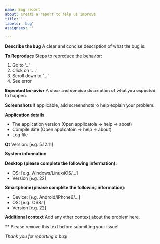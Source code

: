 ```yaml
---
name: Bug report
about: Create a report to help us improve
title: ''
labels: 'bug'
assignees: ''

---
```


**Describe the bug**
A clear and concise description of what the bug is.

**To Reproduce**
Steps to reproduce the behavior:
1. Go to '...'
2. Click on '....'
3. Scroll down to '....'
4. See error

**Expected behavior**
A clear and concise description of what you expected to happen.

**Screenshots**
If applicable, add screenshots to help explain your problem.

**Application details**
- The application version (Open applicatoin → help → about)
- Compile date (Open applicatoin → help → about)
- Log file

**Qt**
Version: [e.g. 5.12.11]

**System information**

**Desktop (please complete the following information):**
 - OS: [e.g. Windows/Linux/iOS/...]
 - Version [e.g. 22]

**Smartphone (please complete the following information):**
 - Device: [e.g. Android/iPhone6/...]
 - OS: [e.g. iOS8.1]
 - Version [e.g. 22]

**Additional context**
Add any other context about the problem here.

** Please remove this text before submitting your issue!

_Thank you for reporting a bug!_
